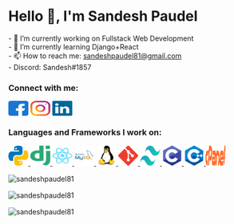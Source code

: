 <!-- ### Hi there 👋 -->

<!--
**sandeshpaudel81/sandeshpaudel81** is a ✨ _special_ ✨ repository because its `README.md` (this file) appears on your GitHub profile.

Here are some ideas to get you started:

- 🔭 I’m currently working on ...
- 🌱 I’m currently learning ...
- 👯 I’m looking to collaborate on ...
- 🤔 I’m looking for help with ...
- 💬 Ask me about ...
- 📫 How to reach me: ...
- 😄 Pronouns: ...
- ⚡ Fun fact: ...
-->
 
<h1>Hello 👋, I'm Sandesh Paudel</h1>
<p>
  - 🔭 I’m currently working on Fullstack Web Development<br>
  - 🌱 I’m currently learning Django+React<br>
  - 📫 How to reach me: <a href="mailto:sandeshpaudel81@gmail.com">sandeshpaudel81@gmail.com</a><br>
  - Discord: Sandesh#1857
</p>


<h3 align="left">Connect with me:</h3>

<p align="left">
<a href="https://www.facebook.com/sandesh.sandeep.3/" target="blank"><img align="center" src="https://raw.githubusercontent.com/BijanRegmi/BijanRegmi/main/facebook.svg" alt="sandesh.sandeep.3" height="30" width="40" /></a>
 <a href="https://www.instagram.com/sandespp/" target="blank"><img align="center" src="https://raw.githubusercontent.com/BijanRegmi/BijanRegmi/main/instagram.svg" alt="sandespp" height="30" width="40" /></a>
 <a href="https://www.linkedin.com/in/sandesh-paudel-601508149/" target="blank"><img align="center" src="https://raw.githubusercontent.com/sandeshpaudel81/sandeshpaudel81/main/linkedin.svg" alt="sandesh-paudel-601508149" height="30" width="40" /></a>
</p>


<h3 align="left">Languages and Frameworks I work on:</h3>

<p align="left">
 <a href="https://www.python.org" target="_blank"> <img src="https://raw.githubusercontent.com/sandeshpaudel81/sandeshpaudel81/main/python.svg" alt="python" width="40" height="40"/> </a>
 <a href="https://www.djangoproject.com/" target="_blank"> <img src="https://raw.githubusercontent.com/sandeshpaudel81/sandeshpaudel81/main/django.svg" alt="django" width="40" height="40"/> </a>
 <a href="https://reactjs.org/" target="_blank"> <img src="https://raw.githubusercontent.com/sandeshpaudel81/sandeshpaudel81/main/react.svg" alt="react" width="40" height="40"/> </a>
 <a href="https://www.mysql.com/" target="_blank"> <img src="https://raw.githubusercontent.com/sandeshpaudel81/sandeshpaudel81/main/mysql.svg" alt="mysql" width="40" height="40"/> </a>
 <a href="https://www.linux.org/" target="_blank"> <img src="https://raw.githubusercontent.com/sandeshpaudel81/sandeshpaudel81/main/linux.svg" alt="linux" width="40" height="40"/> </a>
 <a href="https://git-scm.com/" target="_blank"> <img src="https://raw.githubusercontent.com/sandeshpaudel81/sandeshpaudel81/main/git.svg" alt="git" width="40" height="40"/> </a>
 <a href="https://tailwindcss.com/" target="_blank"> <img src="https://raw.githubusercontent.com/sandeshpaudel81/sandeshpaudel81/main/tailwindcss.svg" alt="tailwindcss" width="40" height="40"/> </a>
 <a href="https://www.cprogramming.com/" target="_blank"> <img src="https://raw.githubusercontent.com/sandeshpaudel81/sandeshpaudel81/main/c.svg" alt="c" width="40" height="40"/> </a>
 <a href="https://www.cplusplus.com/" target="_blank"> <img src="https://raw.githubusercontent.com/sandeshpaudel81/sandeshpaudel81/main/cpp.svg" alt="cpp" width="40" height="40"/> </a>
 <a href="https://cpanel.net/" target="_blank"> <img src="https://raw.githubusercontent.com/sandeshpaudel81/sandeshpaudel81/main/cpanel.svg" alt="cpanel" width="40" height="40"/> </a>
</p>


<p align="left">
<img align="center" src="https://github-readme-stats.vercel.app/api/top-langs?username=sandeshpaudel81&show_icons=true&theme=dark&locale=en&layout=compact" alt="sandeshpaudel81" />
</p>

<p align="left">
<img align="center" src="https://github-readme-stats.vercel.app/api?username=sandeshpaudel81&show_icons=true&theme=dark&locale=en" alt="sandeshpaudel81" />
</p>

<p align="left">
  <img align="center" src="https://github-readme-streak-stats.herokuapp.com/?user=sandeshpaudel81&theme=dark&locale=en" alt="sandeshpaudel81" />
</p>

